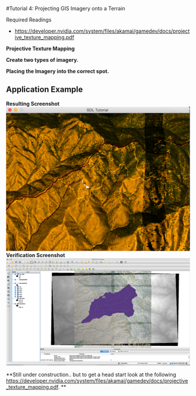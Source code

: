 #Tutorial 4: Projecting GIS Imagery onto a Terrain

Required Readings
* https://developer.nvidia.com/system/files/akamai/gamedev/docs/projective_texture_mapping.pdf

**Projective Texture Mapping**

**Create two types of imagery.**

**Placing the Imagery into the correct spot.**

**Application Example**
----

**Resulting Screenshot**
![Resulting Screenshot](application.png)
**Verification Screenshot**
![qgis screenshot](qgis.png)


**Still under construction.. but to get a head start look at the following https://developer.nvidia.com/system/files/akamai/gamedev/docs/projective_texture_mapping.pdf. **
